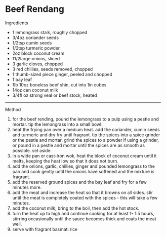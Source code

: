 # Beef Rendang

Ingredients

-   1 lemongrass stalk, roughly chopped
-   3/4oz coriander seeds
-   1/2tsp cumin seeds
-   1/2tsp turmeric powder
-   2oz block coconut cream
-   11/2large onions, sliced
-   3 garlic cloves, chopped
-   3 red chillies, seeds removed, chopped
-   1 thumb-sized piece ginger, peeled and chopped
-   1 bay leaf
-   1lb 10oz boneless beef shin, cut into 1in cubes
-   14oz can coconut milk
-   3/4fl oz strong veal or beef stock, heated

--------------------------------------------------------------------------------

Method

1.  for the beef rending, pound the lemongrass to a pulp using a pestle and
    mortar. tip the lemongrass into a small bowl.
2.  heat the frying pan over a medium heat. add the coriander, cumin seeds and
    turmeric and dry fry until fragrant. tip the spices into a spice grinder or
    the pestle and mortar. grind the spices to a powder if using a grinder, or
    pound in a pestle and mortar until the spices are as smooth as possible. set
    aside.
3.  in a wide pan or cast-iron wok, heat the block of coconut cream until it
    melts, keeping the heat low so that it does not burn.
4.  add the onions, garlic, chillies, ginger and pounded lemongrass to the pan
    and cook gently until the onions have softened and the mixture is fragrant.
5.  add the reserved ground spices and the bay leaf and fry for a few minutes
    more.
6.  add the meat and increase the heat so that it browns on all sides. stir
    until the meat is completely coated with the spices - this will take a few
    minutes.
7.  add the coconut milk, bring to the boil, then add the hot stock.
8.  turn the heat up to high and continue cooking for at least 1- 1.5 hours,
    stirring occasionally until the sauce becomes thick and coats the meat well.
9.  serve with fragrant basmati rice
